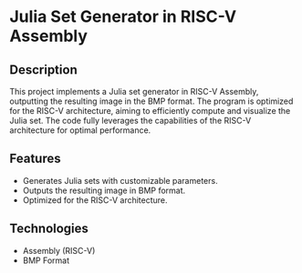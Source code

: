 # Julia Set Generator in RISC-V Assembly

## Description
This project implements a Julia set generator in RISC-V Assembly, outputting the resulting image in the BMP format. The program is optimized for the RISC-V architecture, aiming to efficiently compute and visualize the Julia set. The code fully leverages the capabilities of the RISC-V architecture for optimal performance.

## Features
- Generates Julia sets with customizable parameters.
- Outputs the resulting image in BMP format.
- Optimized for the RISC-V architecture.

## Technologies
- Assembly (RISC-V)
- BMP Format

